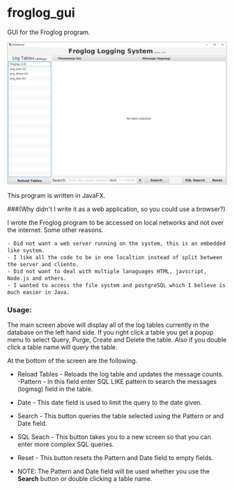 # froglog_gui
GUI for the Froglog program.

![Main Screen](images/main.png)

This program is written in JavaFX.

###(Why didn't I write it as a web application, so you could use a browser?)

I wrote the Froglog program to be accessed on local networks and not over the internet.  Some other reasons.

	- Did not want a web server running on the system, this is an embedded like system.
	- I like all the code to be in one localtion instead of split between the server and cliento.
	- Did not want to deal with multiple lanaguages HTML, javscript, Node.js and others.
	- I wanted to access the file system and postgreSQL which I believe is much easier in Java.

### Usage:

The main screen above will display all of the log tables currently in the database on the left hand side.  If you right click a table you get a popup menu to select Query, Purge, Create and Delete the table.  Also if you double click a table name will query the table.

At the bottom of the screen are the following.

- Reload Tables - Reloads the log table and updates the message counts.
-Pattern - In this field enter SQL LIKE pattern to search the messages (logmsg) field in the table.
- Date - This date field is used to limit the query to the date given.
- Search - This button queries the table selected using the Pattern or and Date field.

- SQL Seach - This button takes you to a new screen so that you can enter more complex SQL queries.
- Reset - This button resets the Pattern and Date field to empty fields.

- NOTE: The Pattern and Date field will be used whether you use the **Search** button or double clicking a table name.

